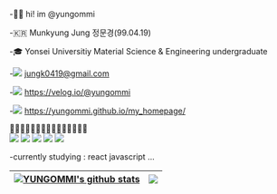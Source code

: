  -👋🏻  hi! im @yungommi
 
 -🇰🇷 Munkyung Jung 정문경(99.04.19)
 
 -🎓  Yonsei Universitiy Material Science & Engineering undergraduate
 
 -<a href="mailto:jungk0419@gmail.com"><img src="https://img.shields.io/badge/Gmail-d14836?style=flat-square&logo=Gmail&logoColor=white&link=mailto:jungk0419@gmail.com"/></a>  jungk0419@gmail.com 
 
 -<a href="https://velog.io/@yungommi"><img src="https://img.shields.io/badge/Velog-11B48A?style=flat-square&logo=Vimeo&logoColor=white&link=https://velog.io/@yungommi"/></a>  https://velog.io/@yungommi
 
 -<a href="https://yungommi.github.io/my_homepage/"><img src="https://img.shields.io/badge/-MYHOMEPAGE-pink"/></a>  https://yungommi.github.io/my_homepage/

  
  👩🏻‍💻👩🏻‍💻👩🏻‍💻👩🏻‍💻👩🏻‍💻  
  <img src="https://img.shields.io/badge/HTML5-E34F26?style=flat-square&logo=JavaScript&logoColor=white"/>
  <img src="https://img.shields.io/badge/CSS3-1572B6?style=flat-square&logo=css3&logoColor=white"/>
  <img src="https://img.shields.io/badge/JavaScript-F7DF1E?style=flat-square&logo=JavaScript&logoColor=white"/>
  <img src="https://img.shields.io/badge/Python-3766AB?style=flat-square&logo=Python&logoColor=white"/>
  <img src="https://img.shields.io/badge/React-61DAFB?style=flat-square&logo=React&logoColor=white"/> 
   
   
   -currently studying : react javascript ...


| <a href="https://github.com/yungommi/github-readme-stats"><img align="center" src="https://github-readme-stats.vercel.app/api?username=yungommi&show_icons=true&include_all_commits=true&theme=buefy&hide_border=true" alt="YUNGOMMI's github stats" /></a> | <a href="https://github.com/yungommi/github-readme-stats"><img align="center" src="https://github-readme-stats.vercel.app/api/top-langs/?username=yungommi&layout=compact&theme=buefy&hide_border=true" /></a> |
| ------------- | ------------- |
